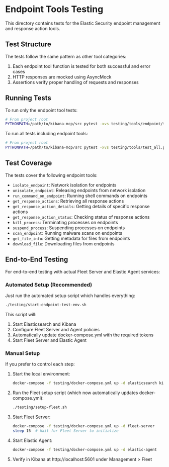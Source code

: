# Endpoint Tools Testing

This directory contains tests for the Elastic Security endpoint management and response action tools.

## Test Structure

The tests follow the same pattern as other tool categories:

1. Each endpoint tool function is tested for both successful and error cases
2. HTTP responses are mocked using AsyncMock
3. Assertions verify proper handling of requests and responses

## Running Tests

To run only the endpoint tool tests:

```bash
# From project root
PYTHONPATH=/path/to/kibana-mcp/src pytest -xvs testing/tools/endpoint/test_endpoint_tools.py
```

To run all tests including endpoint tools:

```bash
# From project root
PYTHONPATH=/path/to/kibana-mcp/src pytest -xvs testing/tools/test_all.py
```

## Test Coverage

The tests cover the following endpoint tools:

- `isolate_endpoint`: Network isolation for endpoints
- `unisolate_endpoint`: Releasing endpoints from network isolation
- `run_command_on_endpoint`: Running shell commands on endpoints
- `get_response_actions`: Retrieving all response actions
- `get_response_action_details`: Getting details of specific response actions
- `get_response_action_status`: Checking status of response actions
- `kill_process`: Terminating processes on endpoints
- `suspend_process`: Suspending processes on endpoints
- `scan_endpoint`: Running malware scans on endpoints
- `get_file_info`: Getting metadata for files from endpoints
- `download_file`: Downloading files from endpoints

## End-to-End Testing

For end-to-end testing with actual Fleet Server and Elastic Agent services:

### Automated Setup (Recommended)

Just run the automated setup script which handles everything:

```bash
./testing/start-endpoint-test-env.sh
```

This script will:

1. Start Elasticsearch and Kibana
2. Configure Fleet Server and Agent policies
3. Automatically update docker-compose.yml with the required tokens
4. Start Fleet Server and Elastic Agent

### Manual Setup

If you prefer to control each step:

1. Start the local environment:

   ```bash
   docker-compose -f testing/docker-compose.yml up -d elasticsearch kibana
   ```

2. Run the Fleet setup script (which now automatically updates docker-compose.yml):

   ```bash
   ./testing/setup-fleet.sh
   ```

3. Start Fleet Server:

   ```bash
   docker-compose -f testing/docker-compose.yml up -d fleet-server
   sleep 15  # Wait for Fleet Server to initialize
   ```

4. Start Elastic Agent:

   ```bash
   docker-compose -f testing/docker-compose.yml up -d elastic-agent
   ```

5. Verify in Kibana at http://localhost:5601 under Management > Fleet
